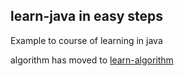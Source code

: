## learn-java in easy steps
Example to course of learning in java

algorithm has moved to [learn-algorithm](https://github.com/wcong/learn-algorithm)


